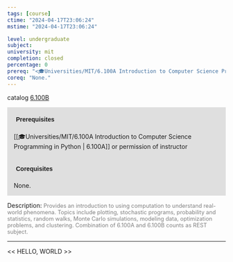 ```yaml
---
tags: [course]
ctime: "2024-04-17T23:06:24"
mstime: "2024-04-17T23:06:24"

level: undergraduate
subject: 
university: mit
completion: closed
percentage: 0
prereq: "<🎓Universities/MIT/6.100A Introduction to Computer Science Programming in Python> or permission of instructor"
coreq: "None."
---
```


catalog [6.100B](http://student.mit.edu/catalog/m6a.html#6.100B)

<span style="display: block; padding: 15px; background-color: rgb(100, 100, 100, 0.2);"><font id="m_prereq3299_0" style="display: block; font-family: Arial, sans-serif; font-weight: bold; padding: 5px">Prerequisites</font><br><span id="prereq3299_0">[[🎓Universities/MIT/6.100A Introduction to Computer Science Programming in Python | 6.100A]] or permission of instructor</span></span>
<span style="display: block; padding: 15px; background-color: rgb(100, 100, 100, 0.2);"><font id="m_coreq3299_0" style="display: block; font-family: Arial, sans-serif; font-weight: bold; padding: 5px">Corequisites</font><br><span id="coreq3299_0">None.</span></span>

<font style="">Description:</font>
<font style="color: grey; font-size: 0.8rem;">Provides an introduction to using computation to understand real-world phenomena. Topics include plotting, stochastic programs, probability and statistics, random walks, Monte Carlo simulations, modeling data, optimization problems, and clustering. Combination of 6.100A and 6.100B counts as REST subject.</font>



---

<< HELLO, WORLD >>
